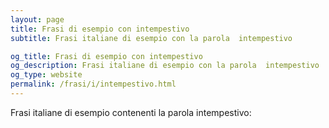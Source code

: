 ```yaml
---
layout: page
title: Frasi di esempio con intempestivo 
subtitle: Frasi italiane di esempio con la parola  intempestivo

og_title: Frasi di esempio con intempestivo 
og_description: Frasi italiane di esempio con la parola  intempestivo
og_type: website
permalink: /frasi/i/intempestivo.html
---
```


Frasi italiane di esempio contenenti la parola intempestivo:



